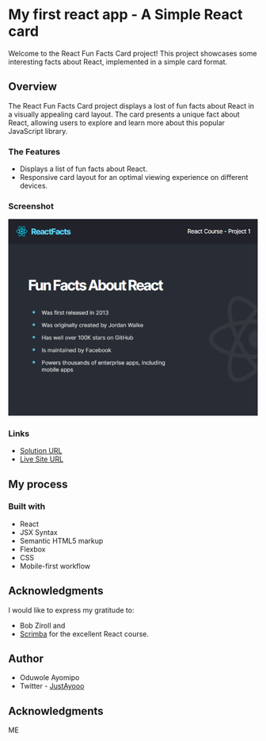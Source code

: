 # My first react app - A Simple React card

Welcome to the React Fun Facts Card project! This project showcases some interesting facts about React, implemented in a simple card format.

## Overview

The React Fun Facts Card project displays a lost of fun facts about React in a visually appealing card layout. The card presents a unique fact about React, allowing users to explore and learn more about this popular JavaScript library.

### The Features

- Displays a list of fun facts about React.
- Responsive card layout for an optimal viewing experience on different devices.

### Screenshot

![](Screenshot.png)


### Links

- [Solution URL](https://github.com/oduwole-ayomipo/first-react-app/edit/main)
- [Live Site URL](https://ayooo-first-react.netlify.app/)

## My process

### Built with
- React
- JSX Syntax
- Semantic HTML5 markup
- Flexbox
- CSS
- Mobile-first workflow

## Acknowledgments

I would like to express my gratitude to:
- Bob Ziroll and
- [Scrimba](https://scrimba.com/learn/learnreact) for the excellent React course.
 

## Author

- Oduwole Ayomipo
- Twitter - [JustAyooo](https://www.twitter.com/ayooo.eth)


## Acknowledgments
ME
